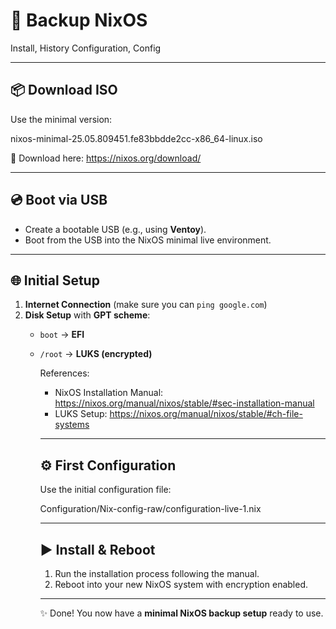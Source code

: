# 🚀 Backup NixOS

Install, History Configuration, Config

---

## 📦 Download ISO

Use the minimal version:  

nixos-minimal-25.05.809451.fe83bbdde2cc-x86_64-linux.iso

🔗 Download here: https://nixos.org/download/

---

## 💿 Boot via USB

- Create a bootable USB (e.g., using **Ventoy**).  
- Boot from the USB into the NixOS minimal live environment.  

---

## 🌐 Initial Setup

1. **Internet Connection** (make sure you can `ping google.com`)  
2. **Disk Setup** with **GPT scheme**:  
    - `boot` → **EFI**   
    - `/root` → **LUKS (encrypted)**  

      References:  
      - NixOS Installation Manual: https://nixos.org/manual/nixos/stable/#sec-installation-manual  
      - LUKS Setup: https://nixos.org/manual/nixos/stable/#ch-file-systems  

      ---

      ## ⚙️ First Configuration

      Use the initial configuration file:  

      Configuration/Nix-config-raw/configuration-live-1.nix

      ---

      ## ▶️ Install & Reboot

      1. Run the installation process following the manual.  
      2. Reboot into your new NixOS system with encryption enabled.  

      ---

      ✨ Done! You now have a **minimal NixOS backup setup** ready to use.
